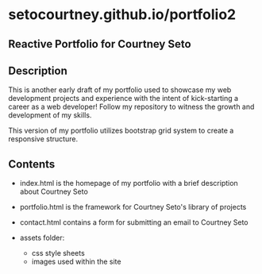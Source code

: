 # setocourtney.github.io/portfolio2

## Reactive Portfolio for Courtney Seto


## Description

This is another early draft of my portfolio used to showcase my web development projects and experience with the intent of kick-starting a career as a web developer!  Follow my repository to witness the growth and development of my skills.

This version of my portfolio utilizes bootstrap grid system to create a responsive structure.

## Contents

- index.html is the homepage of my portfolio with a brief description about Courtney Seto
- portfolio.html is the framework for Courtney Seto's library of projects
- contact.html contains a form for submitting an email to Courtney Seto

- assets folder:
    - css style sheets
    - images used within the site
